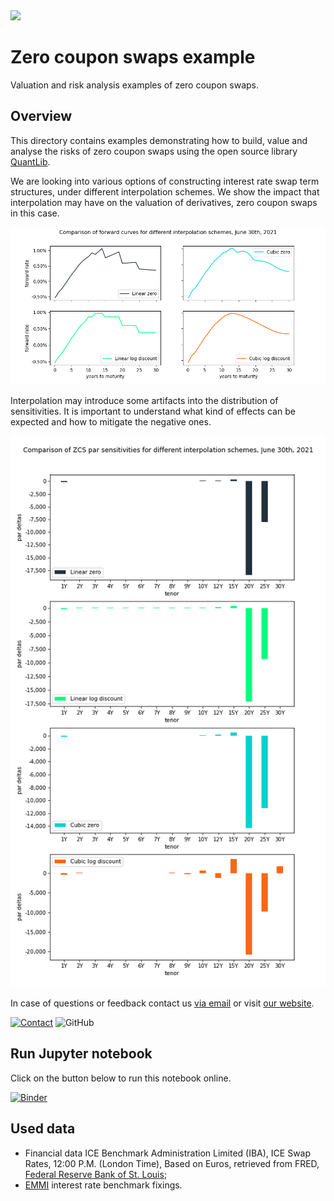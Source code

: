 <img width="25%" src="https://uploads-ssl.webflow.com/5fe3e7bd2382b0d5adcf9755/5fe45f175b0aa8f5fde8da09_basispoint_jade.png">

# Zero coupon swaps example

Valuation and risk analysis examples of zero coupon swaps.

## Overview

This directory contains examples demonstrating how to build, value and analyse the risks of zero coupon swaps using the open source library [QuantLib](https://www.quantlib.org/).

We are looking into various options of constructing interest rate swap term structures, under different interpolation schemes.
We show the impact that interpolation may have on the valuation of derivatives, zero coupon swaps in this case.

![](graphs/forward_curves.png)

Interpolation may introduce some artifacts into the distribution of sensitivities. It is important to understand what kind of effects can be expected and how to mitigate the negative ones.

![](graphs/sensitivities.png)

In case of questions or feedback contact us [via email](mailto:info@basispoint.io) or visit [our website](https://basispoint.io).

[![Contact](https://img.shields.io/badge/Contact-Email-lightgrey?style=flat-square)](mailto:info@basispoint.io)
![GitHub](https://img.shields.io/github/license/basis-point/jupyter-examples?style=flat-square)

## Run Jupyter notebook

Click on the button below to run this notebook online.

[![Binder](https://mybinder.org/badge_logo.svg)](https://mybinder.org/v2/gh/basis-point/jupyter-examples/master?filepath=%2Fnotebooks%2Fzero_coupon_swaps%2Fzero_coupon_swaps_example.ipynb)

## Used data

* Financial data ICE Benchmark Administration Limited (IBA), ICE Swap Rates, 12:00 P.M. (London Time), Based on Euros, retrieved from FRED, [Federal Reserve Bank of St. Louis](https://fred.stlouisfed.org/);
* [EMMI](https://www.emmi-benchmarks.eu/euribor-org/euribor-rates.html) interest rate benchmark fixings.